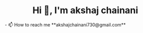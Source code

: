 <h1 align="center">Hi 👋, I'm akshaj chainani</h1>
- 📫 How to reach me **akshajchainani730@gmail.com**
